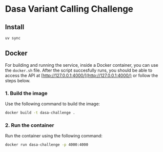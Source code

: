 # Dasa Variant Calling Challenge

## Install

```bash
uv sync
```

## Docker

For building and running the service, inside a Docker container, you can use the `docker.sh` file. After the script succesfully runs, you should be able to access the API at [http://127.0.0.1:4000/](http://127.0.0.1:4000/) or follow the steps below.

### 1. Build the image

Use the following command to build the image:
```bash
docker build -t dasa-challenge .
```

### 2. Run the container

Run the container using the following command:
```bash
docker run dasa-challenge -p 4000:4000
```